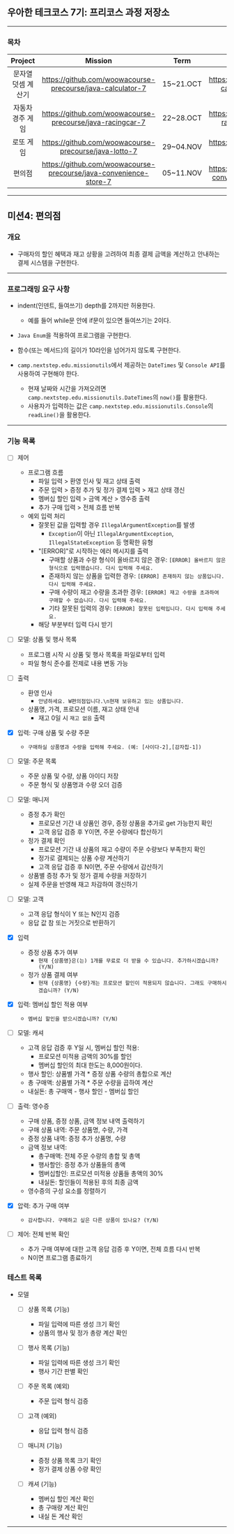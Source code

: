 ## 우아한 테크코스 7기: 프리코스 과정 저장소

---

### 목차

|  Project   |                              Mission                              |   Term    |                         Repository                          |                                 Revision                                 |
|:----------:|:-----------------------------------------------------------------:|:---------:|:-----------------------------------------------------------:|:------------------------------------------------------------------------:|
| 문자열 덧셈 계산기 |    https://github.com/woowacourse-precourse/java-calculator-7     | 15~21.OCT |  https://github.com/awrion3/java-calculator-7/tree/awrion3  | https://github.com/awrion3/reflectJava_woowa-precourse-7/tree/calculator |
| 자동차 경주 게임  |     https://github.com/woowacourse-precourse/java-racingcar-7     | 22~28.OCT |  https://github.com/awrion3/java-racingcar-7/tree/awrion3   | https://github.com/awrion3/reflectJava_woowa-precourse-7/tree/racingcar  |
|   로또 게임    |       https://github.com/woowacourse-precourse/java-lotto-7       | 29~04.NOV |    https://github.com/awrion3/java-lotto-7/tree/awrion3     |   https://github.com/awrion3/reflectJava_woowa-precourse-7/tree/lotto    |
|    편의점     | https://github.com/woowacourse-precourse/java-convenience-store-7 | 05~11.NOV | https://github.com/awrion3/java-convenience-store-7-awrion3 |   https://github.com/awrion3/reflectJava_woowa-precourse-7/tree/store    |

---

## 미션4: 편의점

### 개요

* 구매자의 할인 혜택과 재고 상황을 고려하여 최종 결제 금액을 계산하고 안내하는 결제 시스템을 구현한다.

---

### 프로그래밍 요구 사항

* indent(인덴트, 들여쓰기) depth를 2까지만 허용한다.
    - 예를 들어 while문 안에 if문이 있으면 들여쓰기는 2이다.
* `Java Enum`을 적용하여 프로그램을 구현한다.
* 함수(또는 메서드)의 길이가 10라인을 넘어가지 않도록 구현한다.

* `camp.nextstep.edu.missionutils`에서 제공하는 `DateTimes` 및 `Console API`를 사용하여 구현해야 한다.
    - 현재 날짜와 시간을 가져오려면 `camp.nextstep.edu.missionutils.DateTimes`의 `now()`를 활용한다.
    - 사용자가 입력하는 값은 `camp.nextstep.edu.missionutils.Console`의 `readLine()`을 활용한다.

---

### 기능 목록

- [ ] 제어
    - 프로그램 흐름
        - 파일 입력 > 환영 인사 및 재고 상태 출력
        - 주문 입력 > 증정 추가 및 정가 결제 입력 > 재고 상태 갱신
        - 멤버십 할인 입력 > 금액 계산 > 영수증 출력
        - 추가 구매 입력 > 전체 흐름 반복
    - 예외 입력 처리
        * 잘못된 값을 입력할 경우 `IllegalArgumentException`를 발생
            - `Exception`이 아닌 `IllegalArgumentException`, `IllegalStateException` 등 명확한 유형
        * "[ERROR]"로 시작하는 에러 메시지를 출력
            - 구매할 상품과 수량 형식이 올바르지 않은 경우: `[ERROR] 올바르지 않은 형식으로 입력했습니다. 다시 입력해 주세요.`
            - 존재하지 않는 상품을 입력한 경우: `[ERROR] 존재하지 않는 상품입니다. 다시 입력해 주세요.`
            - 구매 수량이 재고 수량을 초과한 경우: `[ERROR] 재고 수량을 초과하여 구매할 수 없습니다. 다시 입력해 주세요.`
            - 기타 잘못된 입력의 경우: `[ERROR] 잘못된 입력입니다. 다시 입력해 주세요.`
        * 해당 부분부터 입력 다시 받기


- [ ] 모델: 상품 및 행사 목록
    - 프로그램 시작 시 상품 및 행사 목록을 파일로부터 입력
    - 파일 형식 준수를 전제로 내용 변동 가능


- [ ] 출력
    - 환영 인사
        - `안녕하세요. W편의점입니다.\n현재 보유하고 있는 상품입니다.`
    - 상품명, 가격, 프로모션 이름, 재고 상태 안내
        - 재고 0일 시 `재고 없음` 출력


- [x] 입력: 구매 상품 및 수량 주문
    - `구매하실 상품명과 수량을 입력해 주세요. (예: [사이다-2],[감자칩-1])`


- [ ] 모델: 주문 목록
    - 주문 상품 및 수량, 상품 아이디 저장
    - 주문 형식 및 상품명과 수량 오더 검증


- [ ] 모델: 매니저
    * 증정 추가 확인
        - 프로모션 기간 내 상품인 경우, 증정 상품을 추가로 get 가능한지 확인
        - 고객 응답 검증 후 Y이면, 주문 수량에다 합산하기
    * 정가 결제 확인
        - 프로모션 기간 내 상품의 재고 수량이 주문 수량보다 부족한지 확인
        - 정가로 결제되는 상품 수량 계산하기
        - 고객 응답 검증 후 N이면, 주문 수량에서 감산하기
    * 상품별 증정 추가 및 정가 결제 수량을 저장하기
    * 실제 주문을 반영해 재고 차감하여 갱신하기


- [ ] 모델: 고객
    - 고객 응답 형식이 Y 또는 N인지 검증
    - 응답 값 참 또는 거짓으로 반환하기


- [x] 입력
    - 증정 상품 추가 여부
        - `현재 {상품명}은(는) 1개를 무료로 더 받을 수 있습니다. 추가하시겠습니까? (Y/N)`
    - 정가 상품 결제 여부
        - `현재 {상품명} {수량}개는 프로모션 할인이 적용되지 않습니다. 그래도 구매하시겠습니까? (Y/N)`


- [x] 입력: 멤버십 할인 적용 여부
    - `멤버십 할인을 받으시겠습니까? (Y/N)`


- [ ] 모델: 캐셔
    - 고객 응답 검증 후 Y일 시, 멤버십 할인 적용:
        - 프로모션 미적용 금액의 30%를 할인
        - 멤버십 할인의 최대 한도는 8,000원이다.
    - 행사 할인: 상품별 가격 * 증정 상품 수량의 총합으로 계산
    - 총 구매액: 상품별 가격 * 주문 수량을 곱하여 계산
    - 내실돈: 총 구매액 - 행사 할인 - 멤버십 할인


- [ ] 출력: 영수증
    - 구매 상품, 증정 상품, 금액 정보 내역 출력하기
    - 구매 상품 내역: 주문 상품명, 수량, 가격
    - 증정 상품 내역: 증정 추가 상품명, 수량
    - 금액 정보 내역:
        - 총구매액: 전체 주문 수량의 총합 및 총액
        - 행사할인: 증정 추가 상품들의 총액
        - 멤버십할인: 프로모션 미적용 상품들 총액의 30%
        - 내실돈: 할인들이 적용된 후의 최종 금액
    - 영수증의 구성 요소를 정렬하기


- [x] 압력: 추가 구매 여부
    - `감사합니다. 구매하고 싶은 다른 상품이 있나요? (Y/N)`


- [ ] 제어: 전체 반복 확인
    - 추가 구매 여부에 대한 고객 응답 검증 후 Y이면, 전체 흐름 다시 반복
    - N이면 프로그램 종료하기

### 테스트 목록

- 모델
    - [ ] 상품 목록 (기능)
        - 파일 입력에 따른 생성 크기 확인
        - 상품의 행사 및 정가 총량 계산 확인

    - [ ] 행사 목록 (기능)
        - 파일 입력에 따른 생성 크기 확인
        - 행사 기간 판별 확인

    - [ ] 주문 목록 (예외)
        - 주문 입력 형식 검증

    - [ ] 고객 (예외)
        - 응답 입력 형식 검증

    - [ ] 매니저 (기능)
        - 증정 상품 목록 크기 확인
        - 정가 결제 상품 수량 확인

    - [ ] 캐셔 (기능)
        - 멤버십 할인 계산 확인
        - 총 구매량 계산 확인
        - 내실 돈 계산 확인

---
